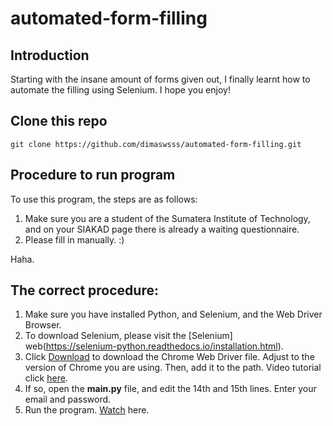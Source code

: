 # automated-form-filling

## Introduction
Starting with the insane amount of forms given out, I finally learnt how to automate the filling using Selenium. I hope you enjoy!

## Clone this repo

```git
git clone https://github.com/dimaswsss/automated-form-filling.git
```

## Procedure to run program
To use this program, the steps are as follows:
1. Make sure you are a student of the Sumatera Institute of Technology, and on your SIAKAD page there is already a waiting questionnaire.
2. Please fill in manually. :)

Haha.


## The correct procedure:
1. Make sure you have installed Python, and Selenium, and the Web Driver Browser.
2. To download Selenium, please visit the [Selenium] web(https://selenium-python.readthedocs.io/installation.html).
3. Click [Download](https://sites.google.com/chromium.org/driver/) to download the Chrome Web Driver file. Adjust to the version of Chrome you are using. Then, add it to the path. Video tutorial click [here](https://www.youtube.com/watch?v=hoHg8BPbeuM).
4. If so, open the **main.py** file, and edit the 14th and 15th lines. Enter your email and password.
5. Run the program. [Watch](https://www.youtube.com/watch?v=OfhPiW4tThI) here.

